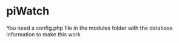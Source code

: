# piWatch

You need a config.php file in the modules folder with the database information to make this work
